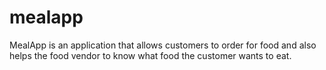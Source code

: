 # mealapp
MealApp is an application that allows customers to order for food and also helps the food vendor to know what food the customer wants to eat.
